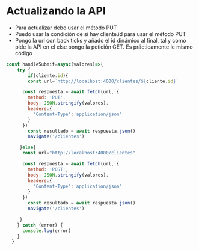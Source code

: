 # Actualizando la API

- Para actualizar debo usar el método PUT
- Puedo usar la condición de si hay cliente.id para usar el método PUT
- Pongo la url con back ticks y añado el id dinámico al final, tal y como pide la API
en el else pongo la petición GET. Es prácticamente le mismo código

~~~js
const handleSubmit=async(valores)=>{
    try {
        if(cliente.id){
        const url=`http://localhost:4000/clientes/${cliente.id}`

      const respuesta = await fetch(url, {
        method: 'PUT',
        body: JSON.stringify(valores),
        headers:{
          'Content-Type':'application/json'
        }
      })
        const resultado = await respuesta.json()
        navigate('/clientes')

     }else{
      const url="http://localhost:4000/clientes"

      const respuesta = await fetch(url, {
        method: 'POST',
        body: JSON.stringify(valores),
        headers:{
          'Content-Type':'application/json'
        }
      })
        const resultado = await respuesta.json()
        navigate('/clientes')

     }
    } catch (error) {
      console.log(error)
    }
  }
~~~~